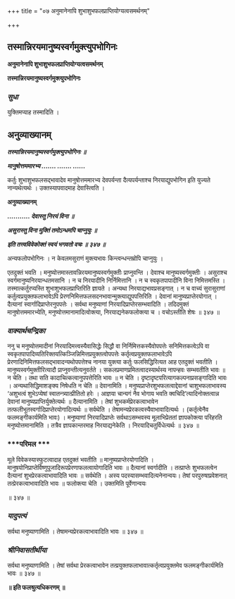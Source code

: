 +++
title = "०७ अनुमानेनापि शुभाशुभफलप्राप्तियोग्यत्वसमर्थनम्"

+++


## तस्मान्निरयमानुष्यस्वर्गमुक्त्युपभोगिनः

**अनुमानेनापि शुभाशुभफलप्राप्तियोग्यत्वसमर्थनम्**

**तस्मान्निरयमानुष्यस्वर्गमुक्त्युपभोगिनः**

### ***सुधा***

युक्तिमप्याह तस्मादिति ।

## **अनुव्याख्यानम्**

***तस्मान्निरयमानुष्यस्वर्गमुक्त्युपभोगिनः ॥***

***मानुषोत्तममारभ्य ....... ....... ......***

कर्तुः शुभाशुभफलसद्भावादेव मानुषोत्तममारभ्य देवपर्यन्ता दैत्यपर्यन्ताश्च निरयाद्युपभोगिन इति युज्यते नान्यथेत्यर्थः । उक्तस्यापवादमाह देवास्त्विति ।

**अनुव्याख्यानम्**

***........... देवास्तु निरयं विना ॥***

***असुरास्तु विना मुक्तिं तमोऽन्धमपि चाप्नुयुः ॥***

***इति तत्त्वविवेकोक्तं स्वयं भगवतो वचः ॥ ३४७ ॥***

अन्यफलोपभोगिनः । न केवलमसुराणं मुक्त्यभावः किन्त्वन्धन्तम्रोपि चाप्नुयुः ।

एतदुक्तं भवति । मनुष्योत्तमास्तावन्निरयमानुष्यस्वर्गमुक्तीः प्राप्नुवन्ति । देवाश्च मानुष्यस्वर्गमुक्तीः । असुराश्च स्वर्गमानुष्यनिरयान्धतमसानि । न च निरयादीनि निर्निमित्तानि । न च स्वकृतपापादीनि विना निमित्तमस्ति । तस्मात्कर्तुरप्यस्ति शुभाशुभफलप्राप्तिरिति ज्ञायते । अन्यथा निरयाद्यभावप्रसङ्गात् । न च वाच्यं सुरासुराणां कर्तुत्वप्रयुक्तफलाभावेऽपि प्रेरणनिमित्तफलसदनभावान्मुक्त्याद्युपपत्तिरिति । देवानां मानुष्यप्राप्तेरयोगात् । दैत्यानां स्वार्गादिप्राप्तेरनुपपत्तेः । सर्वथा मनुष्याणां निरयादिप्राप्तेरसम्भवादिति । तदिदमुक्तं मानुषोत्तममारभ्येति, मनुष्योत्तमानामादित्वोक्त्या, निरयाद्यनेकफलोक्त्या च । वचोऽस्तीति शेषः ॥ ३४७ ॥

### ***वाक्यार्थचन्द्रिका***

ननु च मनुष्योत्तमादीनां निरयादिमत्त्वस्यैवासिद्धेः सिद्धौ वा निर्निमित्तकस्यैवोपपत्तेः सनिमित्तकत्वेऽपि वा स्वकृतपापादिव्यतिरिक्तयत्किञ्जिन्निमित्तप्रयुक्तत्वोपपत्तेः कर्तृत्वप्रयुक्तफलाभावेऽपि प्रेरणादिनिमित्तफलसद्भावादन्यथोपपत्तेश्च नानया युक्त्या कर्तुः फलसिद्धिरित्यत आह एतदुक्तं भवतीति । मानुष्यस्वर्गमुक्तीरित्यादौ प्राप्नुवन्तीत्यनुवर्तते । सकलप्रमाणप्रमितत्वादस्यार्थस्य नापन्हवः सम्भवतीति भावः ॥ न चेति । तथा सति कादाचित्कत्वानुपपत्तेरिति भावः ॥ न चेति । दृष्टादृष्टपरित्यागकल्पनाप्रसङ्गादिति भावः । अन्यथासिद्धिमाशङ्क्य निषेधति न चेति ॥ देवानामिति । मनुष्यप्राप्तेरशुभफलत्वाद्देवानां चाशुभफलाभावस्य ‘अशुभत्वं शुभेऽप्येषां स्वातन्त्र्यात्प्रीतितो हरेः । आज्ञया चान्यगं नैव भोगाय भवति क्वचिदि’त्यादिनोक्तत्वान्न देवानां मानुष्यप्राप्तिर्युक्तेत्यर्थः ॥ दैत्यानामिति । तेषां शुभकर्मप्रेरकत्वाभावेन तत्फलीभूतस्वर्गादिप्राप्तेरयोगादित्यर्थः ॥ सर्वथेति । तेषामन्यप्रेरकत्वस्यैवाभावादित्यर्थः । (कर्तृत्वेनैव फलमङ्गीकार्यमिति भावः) । मनुष्याणां निरयादिप्राप्तेः सर्वथाऽसम्भवस्य मूलाभिप्रेततां ज्ञापकोक्त्या परिहरति मनुष्योत्तमानामिति । तत्रैव ज्ञापकान्तरमाह निरयाद्यनेकेति । निरयादिचतुर्विधेत्यर्थः ॥ ३४७ ॥

### ***परिमल ***

मूले विवेकस्यास्फुटत्वादाह एतदुक्तं भवतीति ॥ मानुष्यप्राप्तेरयोगादिति । मानुषयोनिप्राप्तेर्विष्णुपूजादिरूपप्रेरणाफलत्वायोगादिति भावः ॥ दैत्यानां स्वर्गादीति । तत्प्राप्तेः शुभफलत्वेन दैत्यानां शुभप्रेरकत्वाभावादिति भावः ॥ सर्वथेति । अस्य पदस्यासम्भवादित्यनेनान्वयः। तेषां परपुरुषाप्रवेशनात् तत्प्रेरकत्वाभावादिति भावः ॥ फलोक्त्या चेति । उक्तमिति पूर्वेणान्वयः

॥ ३४७ ॥

### ***यादुपत्यं***

सर्वथा मनुष्याणामिति । तेषामन्यप्रेरकत्वाभावादिति भावः ॥ ३४७ ॥

### ***श्रीनिवासतीर्थीया***

सर्वथा मनुष्याणामिति । तेषां सर्वथा प्रेरकत्वाभावेन तत्प्रयुक्तफलाभावात्कर्तृत्वप्रयुक्तमेव फलमङ्गीकार्यमिति भावः ॥ ३४७ ॥

**॥ इति फलश्रुत्यधिकरणम् ॥**

